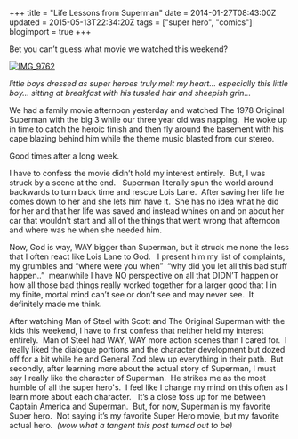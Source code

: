 +++
title = "Life Lessons from Superman"
date = 2014-01-27T08:43:00Z
updated = 2015-05-13T22:34:20Z
tags = ["super hero", "comics"]
blogimport = true 
+++

Bet you can’t guess what movie we watched this weekend?

[![IMG_9762](https://latc.s3.amazonaws.com/wp-content/uploads/2014/01/IMG_9762.jpg "IMG_9762")](https://latc.s3.amazonaws.com/wp-content/uploads/2014/01/IMG_9762.jpg)

_little boys dressed as super heroes truly melt my heart… especially this little boy… sitting at breakfast with his tussled hair and sheepish grin…_

We had a family movie afternoon yesterday and watched The 1978 Original Superman with the big 3 while our three year old was napping.&#160; He woke up in time to catch the heroic finish and then fly around the basement with his cape blazing behind him while the theme music blasted from our stereo.&#160; 

Good times after a long week. 

I have to confess the movie didn’t hold my interest entirely.&#160; But, I was struck by a scene at the end.&#160;&#160; Superman literally spun the world around backwards to turn back time and rescue Lois Lane.&#160; After saving her life he comes down to her and she lets him have it.&#160; She has no idea what he did for her and that her life was saved and instead whines on and on about her car that wouldn’t start and all of the things that went wrong that afternoon and where was he when she needed him.&#160; 

Now, God is way, WAY bigger than Superman, but it struck me none the less that I often react like Lois Lane to God.&#160;&#160; I present him my list of complaints, my grumbles and “where were you when”&#160; “why did you let all this bad stuff happen..”&#160; meanwhile I have NO perspective on all that DIDN’T happen or how all those bad things really worked together for a larger good that I in my finite, mortal mind can’t see or don’t see and may never see.&#160; It definitely made me think.&#160; 

After watching Man of Steel with Scott and The Original Superman with the kids this weekend, I have to first confess that neither held my interest entirely.&#160; Man of Steel had WAY, WAY more action scenes than I cared for.&#160; I really liked the dialogue portions and the character development but dozed off for a bit while he and General Zod blew up everything in their path.&#160; But secondly, after learning more about the actual story of Superman, I must say I really like the character of Superman.&#160; He strikes me as the most humble of all the super hero's.&#160; I feel like I change my mind on this often as I learn more about each character.&#160;&#160; It’s a close toss up for me between Captain America and Superman.&#160; But, for now, Superman is my favorite Super hero.&#160; Not saying it’s my favorite Super Hero movie, but my favorite actual hero.&#160;  _(wow what a tangent this post turned out to be)_
